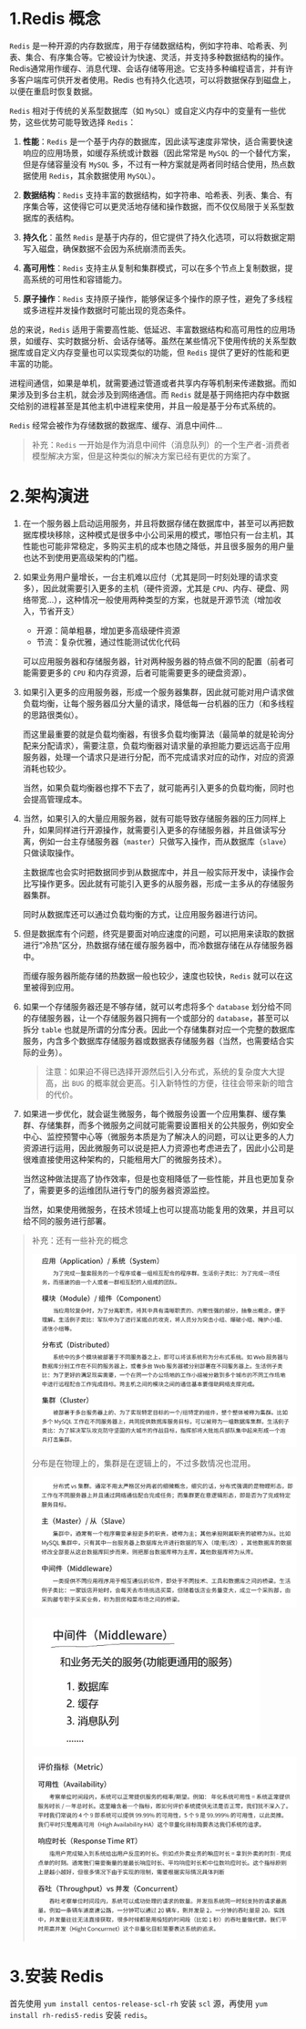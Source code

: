 # 1.Redis 概念

`Redis` 是一种开源的内存数据库，用于存储数据结构，例如字符串、哈希表、列表、集合、有序集合等。它被设计为快速、灵活，并支持多种数据结构的操作。Redis通常用作缓存、消息代理、会话存储等用途。它支持多种编程语言，并有许多客户端库可供开发者使用。Redis 也有持久化选项，可以将数据保存到磁盘上，以便在重启时恢复数据。

`Redis` 相对于传统的关系型数据库（如 `MySQL`）或自定义内存中的变量有一些优势，这些优势可能导致选择 `Redis`：

1. **性能**：`Redis` 是一个基于内存的数据库，因此读写速度非常快，适合需要快速响应的应用场景，如缓存系统或计数器（因此常常是 `MySQL` 的一个替代方案，但是存储容量没有 `MySQL` 多，不过有一种方案就是两者同时结合使用，热点数据使用 `Redis`，其余数据使用 `MySQL`）。

2. **数据结构**：`Redis` 支持丰富的数据结构，如字符串、哈希表、列表、集合、有序集合等，这使得它可以更灵活地存储和操作数据，而不仅仅局限于关系型数据库的表结构。

3. **持久化**：虽然 `Redis` 是基于内存的，但它提供了持久化选项，可以将数据定期写入磁盘，确保数据不会因为系统崩溃而丢失。

4. **高可用性**：`Redis` 支持主从复制和集群模式，可以在多个节点上复制数据，提高系统的可用性和容错能力。

5. **原子操作**：`Redis` 支持原子操作，能够保证多个操作的原子性，避免了多线程或多进程并发操作数据时可能出现的竞态条件。

总的来说，`Redis` 适用于需要高性能、低延迟、丰富数据结构和高可用性的应用场景，如缓存、实时数据分析、会话存储等。虽然在某些情况下使用传统的关系型数据库或自定义内存变量也可以实现类似的功能，但 `Redis` 提供了更好的性能和更丰富的功能。

进程间通信，如果是单机，就需要通过管道或者共享内存等机制来传递数据。而如果涉及到多台主机，就会涉及到网络通信。而 `Redis` 就是基于网络把内存中数据交给别的进程甚至是其他主机中进程来使用，并且一般是基于分布式系统的。

`Redis` 经常会被作为存储数据的数据库、缓存、消息中间件...

>   补充：`Redis` 一开始是作为消息中间件（消息队列）的一个生产者-消费者模型解决方案，但是这种类似的解决方案已经有更优的方案了。

# 2.架构演进

1.   在一个服务器上启动运用服务，并且将数据存储在数据库中，甚至可以再把数据库模块移除，这种模式是很多中小公司采用的模式，哪怕只有一台主机，其性能也可能非常稳定，多购买主机的成本也随之降低，并且很多服务的用户量也达不到使用更高级架构的门槛。

2.   如果业务用户量增长，一台主机难以应付（尤其是同一时刻处理的请求变多），因此就需要引入更多的主机（硬件资源，尤其是 `CPU`、内存、硬盘、网络带宽...），这种情况一般使用两种类型的方案，也就是开源节流（增加收入，节省开支）

     -   开源：简单粗暴，增加更多高级硬件资源
     -   节流：复杂优雅，通过性能测试优化代码

     可以应用服务器和存储服务器，针对两种服务器的特点做不同的配置（前者可能需要更多的 `CPU` 和内存资源，后者可能需要更多的硬盘资源）。

3.   如果引入更多的应用服务器，形成一个服务器集群，因此就可能对用户请求做负载均衡，让每个服务器瓜分大量的请求，降低每一台机器的压力（和多线程的思路很类似）。

     而这里最重要的就是负载均衡器，有很多负载均衡算法（最简单的就是轮询分配来分配请求），需要注意，负载均衡器对请求量的承担能力要远远高于应用服务器，处理一个请求只是进行分配，而不完成请求对应的动作，对应的资源消耗也较少。

     当然，如果负载均衡器也撑不下去了，就可能再引入更多的负载均衡，同时也会提高管理成本。

4.   当然，如果引入的大量应用服务器，就有可能导致存储服务器的压力同样上升，如果同样进行开源操作，就需要引入更多的存储服务器，并且做读写分离，例如一台主存储服务器（`master`）只做写入操作，而从数据库（`slave`）只做读取操作。

     主数据库也会实时把数据同步到从数据库中，并且一般实际开发中，读操作会比写操作更多。因此就有可能引入更多的从服务器，形成一主多从的存储服务器集群。

     同时从数据库还可以通过负载均衡的方式，让应用服务器进行访问。

5.   但是数据库有个问题，终究是要面对响应速度的问题，可以把用来读取的数据进行“冷热”区分，热数据存储在缓存服务器中，而冷数据存储在从存储服务器中。

     而缓存服务器所能存储的热数据一般也较少，速度也较快，`Redis` 就可以在这里被得到应用。

6.   如果一个存储服务器还是不够存储，就可以考虑将多个 `database` 划分给不同的存储服务器，让一个存储服务器只拥有一个或部分的 `database`，甚至可以拆分 `table` 也就是所谓的分库分表。因此一个存储集群对应一个完整的数据库服务，内含多个数据库存储服务器或数据表存储服务器（当然，也需要结合实际的业务）。

     >   注意：如果迫不得已选择开源然后引入分布式，系统的复杂度大大提高，出 `BUG` 的概率就会更高。引入新特性的方便，往往会带来新的暗含的代价。

7.   如果进一步优化，就会诞生微服务，每个微服务设置一个应用集群、缓存集群、存储集群，而多个微服务之间就可能需要设置相关的公共服务，例如安全中心、监控预警中心等（微服务本质是为了解决人的问题，可以让更多的人力资源进行运用，因此微服务可以说是把人力资源也考虑进去了，因此小公司是很难直接使用这种架构的，只能租用大厂的微服务技术）。

     当然这种做法提高了协作效率，但是也变相降低了一些性能，并且也更加复杂了，需要更多的运维团队进行专门的服务器资源监控。

     当然，如果使用微服务，在技术领域上也可以提高功能复用的效果，并且可以给不同的服务进行部署。

>   补充：还有一些补充的概念
>
>   ![image-20240413214907836](./assets/image-20240413214907836-1713016745337-4.png)
>
>   分布是在物理上的，集群是在逻辑上的，不过多数情况也混用。
>
>   ![image-20240413215241449](./assets/image-20240413215241449-1713016745336-1.png)
>
>   ![image-20240413215350196](./assets/image-20240413215350196-1713016745337-2.png)
>
>   ![image-20240413215554168](./assets/image-20240413215554168-1713016745337-3.png)

# 3.安装 Redis

⾸先使用 `yum install centos-release-scl-rh` 安装 `scl` 源，再使用 `yum install rh-redis5-redis` 安装 `redis`。



